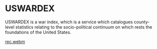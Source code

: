 # USWARDEX

USWARDEX is a war index, which is a service which catalogues county-level
statistics relating to the socio-political continuum on which rests the
foundations of the United States.

[rec.webm](https://github.com/user-attachments/assets/55be6864-c84c-400d-b723-418f6f6bba24)

